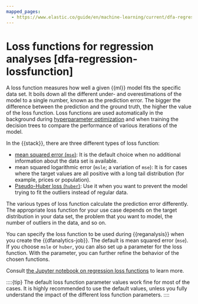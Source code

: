 ```yaml
---
mapped_pages:
  - https://www.elastic.co/guide/en/machine-learning/current/dfa-regression-lossfunction.html
---
```


# Loss functions for regression analyses [dfa-regression-lossfunction]

A loss function measures how well a given {{ml}} model fits the specific data set. It boils down all the different under- and overestimations of the model to a single number, known as the prediction error. The bigger the difference between the prediction and the ground truth, the higher the value of the loss function. Loss functions are used automatically in the background during [hyperparameter optimization](hyperparameters.md) and when training the decision trees to compare the performance of various iterations of the model.

In the {{stack}}, there are three different types of loss function:

* [mean squared error (`mse`)](https://en.wikipedia.org/wiki/Mean_squared_error): It is the default choice when no additional information about the data set is available.
* mean squared logarithmic error (`msle`; a variation of `mse`): It is for cases where the target values are all positive with a long tail distribution (for example, prices or population).
* [Pseudo-Huber loss (`huber`)](https://en.wikipedia.org/wiki/Huber_loss#Pseudo-Huber_loss_function): Use it when you want to prevent the model trying to fit the outliers instead of regular data.

The various types of loss function calculate the prediction error differently. The appropriate loss function for your use case depends on the target distribution in your data set, the problem that you want to model, the number of outliers in the data, and so on.

You can specify the loss function to be used during {{reganalysis}} when you create the {{dfanalytics-job}}. The default is mean squared error (`mse`). If you choose `msle` or `huber`, you can also set up a parameter for the loss function. With the parameter, you can further refine the behavior of the chosen functions.

Consult [the Jupyter notebook on regression loss functions](https://github.com/elastic/examples/tree/master/Machine%20Learning/Regression%20Loss%20Functions) to learn more.

::::{tip}
The default loss function parameter values work fine for most of the cases. It is highly recommended to use the default values, unless you fully understand the impact of the different loss function parameters.
::::
